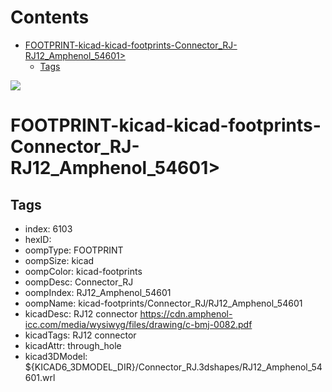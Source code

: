 



Contents
========

* [FOOTPRINT-kicad-kicad-footprints-Connector_RJ-RJ12_Amphenol_54601>](#footprint-kicad-kicad-footprints-connector_rj-rj12_amphenol_54601)
	* [Tags](#tags)
  
![][im]
# FOOTPRINT-kicad-kicad-footprints-Connector_RJ-RJ12_Amphenol_54601>

## Tags

- index: 6103
- hexID: 
- oompType: FOOTPRINT
- oompSize: kicad
- oompColor: kicad-footprints
- oompDesc: Connector_RJ
- oompIndex: RJ12_Amphenol_54601
- oompName: kicad-footprints/Connector_RJ/RJ12_Amphenol_54601
- kicadDesc: RJ12 connector  https://cdn.amphenol-icc.com/media/wysiwyg/files/drawing/c-bmj-0082.pdf
- kicadTags: RJ12 connector
- kicadAttr: through_hole
- kicad3DModel: ${KICAD6_3DMODEL_DIR}/Connector_RJ.3dshapes/RJ12_Amphenol_54601.wrl



[im]: image.png
